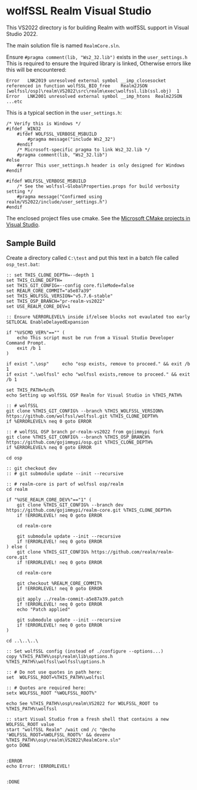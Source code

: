 # wolfSSL Realm Visual Studio

This VS2022 directory is for building Realm with wolfSSL support in Visual Studio 2022.

The main solution file is named `RealmCore.sln`.

Ensure `#pragma comment(lib, "Ws2_32.lib")` exists in the `user_settings.h` This
is required to ensure the lrquired library is linked, Otherwise errors like this will be encountered:

```
Error	LNK2019	unresolved external symbol __imp_closesocket referenced in function wolfSSL_BIO_free	Realm2JSON	[wolfssl/osp]\realm\VS2022\src\realm\exec\wolfssl.lib(ssl.obj)	1
Error	LNK2001	unresolved external symbol __imp_htons	Realm2JSON
...etc
```

This is a typical section in the `user_settings.h`:

```
/* Verify this is Windows */
#ifdef _WIN32
    #ifdef WOLFSSL_VERBOSE_MSBUILD
        #pragma message("include Ws2_32")
    #endif
    /* Microsoft-specific pragma to link Ws2_32.lib */
    #pragma comment(lib, "Ws2_32.lib")
#else
    #error This user_settings.h header is only designed for Windows
#endif

#ifdef WOLFSSL_VERBOSE_MSBUILD
    /* See the wolfssl-GlobalProperties.props for build verbosity setting */
    #pragma message("Confirmed using realm/VS2022/include/user_settings.h")
#endif
```

The enclosed project files use cmake. See the [Microsoft CMake projects in Visual Studio](https://learn.microsoft.com/en-us/cpp/build/cmake-projects-in-visual-studio?view=msvc-170).

## Sample Build

Create a directory called `C:\test` and put this text in a batch file called `osp_test.bat`:

```DOS
:: set THIS_CLONE_DEPTH=--depth 1
set THIS_CLONE_DEPTH=
set THIS_GIT_CONFIG=--config core.fileMode=false
set REALM_CORE_COMMIT="a5e87a39"
set THIS_WOLFSSL_VERSION="v5.7.6-stable"
set THIS_OSP_BRANCH="pr-realm-vs2022"
set USE_REALM_CORE_DEV=1

:: Ensure %ERRORLEVEL% inside if/elsee blocks not evaulated too early
SETLOCAL EnableDelayedExpansion

if "%VSCMD_VER%"=="" (
    echo This script must be run from a Visual Studio Developer Command Prompt.
    exit /b 1
)

if exist ".\osp"     echo "osp exists, remove to proceed." && exit /b 1
if exist ".\wolfssl" echo "wolfssl exists,remove to proceed." && exit /b 1

set THIS_PATH=%cd%
echo Setting up wolfSSL OSP Realm for Visual Studio in %THIS_PATH%

:: # wolfSSL
git clone %THIS_GIT_CONFIG% --branch %THIS_WOLFSSL_VERSION% https://github.com/wolfssl/wolfssl.git %THIS_CLONE_DEPTH%
if %ERRORLEVEL% neq 0 goto ERROR

:: # wolfSSL OSP branch pr-realm-vs2022 from gojimmypi fork
git clone %THIS_GIT_CONFIG% --branch %THIS_OSP_BRANCH% https://github.com/gojimmypi/osp.git %THIS_CLONE_DEPTH%
if %ERRORLEVEL% neq 0 goto ERROR

cd osp

:: git checkout dev
:: # git submodule update --init --recursive

:: # realm-core is part of wolfssl osp/realm
cd realm

if "%USE_REALM_CORE_DEV%"=="1" (
    git clone %THIS_GIT_CONFIG% --branch dev https://github.com/gojimmypi/realm-core.git %THIS_CLONE_DEPTH%
    if !ERRORLEVEL! neq 0 goto ERROR

    cd realm-core

    git submodule update --init --recursive
    if !ERRORLEVEL! neq 0 goto ERROR
) else (
    git clone %THIS_GIT_CONFIG% https://github.com/realm/realm-core.git
    if !ERRORLEVEL! neq 0 goto ERROR

    cd realm-core

    git checkout %REALM_CORE_COMMIT%
    if !ERRORLEVEL! neq 0 goto ERROR

    git apply ../realm-commit-a5e87a39.patch
    if !ERRORLEVEL! neq 0 goto ERROR
    echo "Patch applied"

    git submodule update --init --recursive
    if !ERRORLEVEL! neq 0 goto ERROR
)

cd ..\..\..\

:: Set wolfSSL config (instead of ./configure --options...)
copy %THIS_PATH%\osp\realm\lib\options.h %THIS_PATH%\wolfssl\wolfssl\options.h

:: # Do not use quotes in path here:
set  WOLFSSL_ROOT=%THIS_PATH%\wolfssl

:: # Quotes are required here:
setx WOLFSSL_ROOT "%WOLFSSL_ROOT%"

echo See %THIS_PATH%\osp\realm\VS2022 for WOLFSSL_ROOT to %THIS_PATH%\wolfssl

:: start Visual Studio from a fresh shell that contains a new WOLFSSL_ROOT value
start "wolfSSL Realm" /wait cmd /c "@echo 'WOLFSSL_ROOT=%WOLFSSL_ROOT%' && devenv %THIS_PATH%\osp\realm\VS2022\RealmCore.sln"
goto DONE


:ERROR
echo Error: !ERRORLEVEL!


:DONE
```
